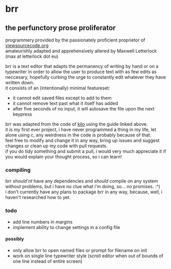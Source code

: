 
# brr 

## the perfunctory prose proliferator 

programmery provided by the passionately proficient proprietor of [viewsourcecode.org](https://viewsourcecode.org/snaptoken/kilo/01.setup.html)  
amateurishly adapted and apprehensively altered by Maxwell Letterlock (max at letterlock dot eu)  

brr is a text editor that adapts the permanency of writing by hand or on a typewriter in order to allow the user to produce text with as few edits as neccesary, hopefully curbing the urge to constantly edit whatever they have written down.  
it consists of an (intentionally) minimal featureset:  
- it cannot edit saved files except to add to them
- it cannot remove text past what it itself has added
- after five seconds of no input, it will autosave the file upon the next keypress 

brr was adapted from the code of [kilo](https://github.com/antirez/kilo) using the guide linked above.  
it is my first ever project, i have never programmed a thing in my life, let alone using c, any weirdness in the code is probably because of that.  
feel free to modify and change it in any way, bring up issues and suggest changes or clean up my code with pull requests.  
if you do tidy something and submit a pull, i would very much appreciate it if you would explain your thought process, so i can learn!  

### compiling 

brr *should'nt* have any dependencies and *should* compile on any system without problems, but i have no clue what i'm doing, so... no promises. :^)  
i don't currently have any plans to package brr in any way, because, well, i haven't researched how to yet. 

### todo 

- add line numbers in margins
- implement ability to change settings in a config file  

#### possibly 

- only allow brr to open named files or prompt for filename on init
- work on single line typewriter style (scroll editor when out of bounds of one line instead of entire screen) 
